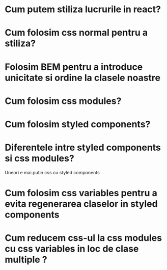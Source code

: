 # Cum putem stiliza lucrurile in react?

# Cum folosim css normal pentru a stiliza?

# Folosim BEM pentru a introduce unicitate si ordine la clasele noastre

# Cum folosim css modules?

# Cum folosim styled components?

# Diferentele intre styled components si css modules?
  Uneori e mai putin css cu styled components


# Cum folosim css variables pentru a evita regenerarea claselor in styled components

# Cum reducem css-ul la css modules cu css variables in loc de clase multiple ?